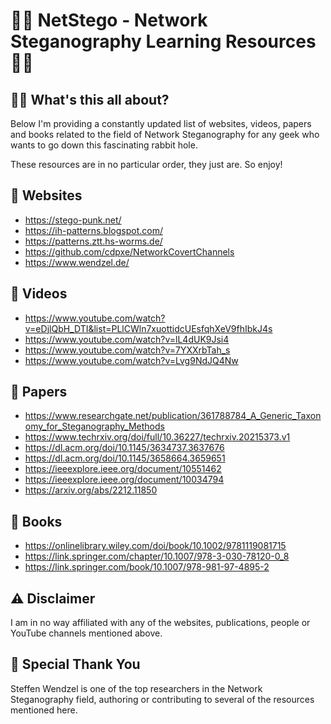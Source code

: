 # 🧑‍🎓 NetStego - Network Steganography Learning Resources 🧑‍🎓
## 🤷‍♂️ What's this all about?
Below I'm providing a constantly updated list of websites, videos, papers and books related to the field of Network Steganography for any geek who wants to go down this fascinating rabbit hole.

These resources are in no particular order, they just are. So enjoy!

## 🔗 Websites
* https://stego-punk.net/
* https://ih-patterns.blogspot.com/
* https://patterns.ztt.hs-worms.de/
* https://github.com/cdpxe/NetworkCovertChannels
* https://www.wendzel.de/

## 🎥 Videos
* https://www.youtube.com/watch?v=eDjlQbH_DTI&list=PLlCWln7xuottidcUEsfqhXeV9fhIbkJ4s
* https://www.youtube.com/watch?v=lL4dUK9Jsi4
* https://www.youtube.com/watch?v=7YXXrbTah_s
* https://www.youtube.com/watch?v=Lvg9NdJQ4Nw

## 📜 Papers
* https://www.researchgate.net/publication/361788784_A_Generic_Taxonomy_for_Steganography_Methods
* https://www.techrxiv.org/doi/full/10.36227/techrxiv.20215373.v1
* https://dl.acm.org/doi/10.1145/3634737.3637676
* https://dl.acm.org/doi/10.1145/3658664.3659651
* https://ieeexplore.ieee.org/document/10551462
* https://ieeexplore.ieee.org/document/10034794
* https://arxiv.org/abs/2212.11850

## 📖 Books
* https://onlinelibrary.wiley.com/doi/book/10.1002/9781119081715
* https://link.springer.com/chapter/10.1007/978-3-030-78120-0_8
* https://link.springer.com/book/10.1007/978-981-97-4895-2

## ⚠️ Disclaimer
I am in no way affiliated with any of the websites, publications, people or YouTube channels mentioned above.

## 🙏 Special Thank You
Steffen Wendzel is one of the top researchers in the Network Steganography field, authoring or contributing to several of the resources mentioned here.
